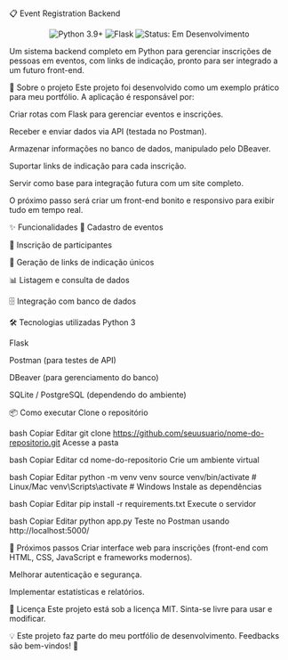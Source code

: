 📋 Event Registration Backend
<p align="center">
<img src="https://img.shields.io/badge/Python-3.9%2B-blue?style=for-the-badge&logo=python" alt="Python 3.9+">
<img src="https://img.shields.io/badge/Flask-2.2%2B-green?style=for-the-badge&logo=flask" alt="Flask">
<img src="https://img.shields.io/badge/Status-Em%20Desenvolvimento-yellow?style=for-the-badge" alt="Status: Em Desenvolvimento">
</p>

Um sistema backend completo em Python para gerenciar inscrições de pessoas em eventos, com links de indicação, pronto para ser integrado a um futuro front-end.

🚀 Sobre o projeto
Este projeto foi desenvolvido como um exemplo prático para meu portfólio.
A aplicação é responsável por:

Criar rotas com Flask para gerenciar eventos e inscrições.

Receber e enviar dados via API (testada no Postman).

Armazenar informações no banco de dados, manipulado pelo DBeaver.

Suportar links de indicação para cada inscrição.

Servir como base para integração futura com um site completo.

O próximo passo será criar um front-end bonito e responsivo para exibir tudo em tempo real.

✨ Funcionalidades
📌 Cadastro de eventos

📝 Inscrição de participantes

🔗 Geração de links de indicação únicos

📊 Listagem e consulta de dados

🗄️ Integração com banco de dados

🛠 Tecnologias utilizadas
Python 3

Flask

Postman (para testes de API)

DBeaver (para gerenciamento do banco)

SQLite / PostgreSQL (dependendo do ambiente)

📦 Como executar
Clone o repositório

bash
Copiar
Editar
git clone https://github.com/seuusuario/nome-do-repositorio.git
Acesse a pasta

bash
Copiar
Editar
cd nome-do-repositorio
Crie um ambiente virtual

bash
Copiar
Editar
python -m venv venv
source venv/bin/activate  # Linux/Mac
venv\Scripts\activate     # Windows
Instale as dependências

bash
Copiar
Editar
pip install -r requirements.txt
Execute o servidor

bash
Copiar
Editar
python app.py
Teste no Postman usando http://localhost:5000/

📌 Próximos passos
Criar interface web para inscrições (front-end com HTML, CSS, JavaScript e frameworks modernos).

Melhorar autenticação e segurança.

Implementar estatísticas e relatórios.

📄 Licença
Este projeto está sob a licença MIT. Sinta-se livre para usar e modificar.

💡 Este projeto faz parte do meu portfólio de desenvolvimento. Feedbacks são bem-vindos! 🚀
